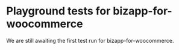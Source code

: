 # Playground tests for bizapp-for-woocommerce
We are still awaiting the first test run for bizapp-for-woocommerce.
